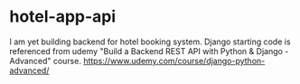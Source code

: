 # hotel-app-api
I am yet building backend for hotel booking system. Django starting code is referenced from udemy "Build a Backend REST API with Python & Django - Advanced" course. https://www.udemy.com/course/django-python-advanced/ 
